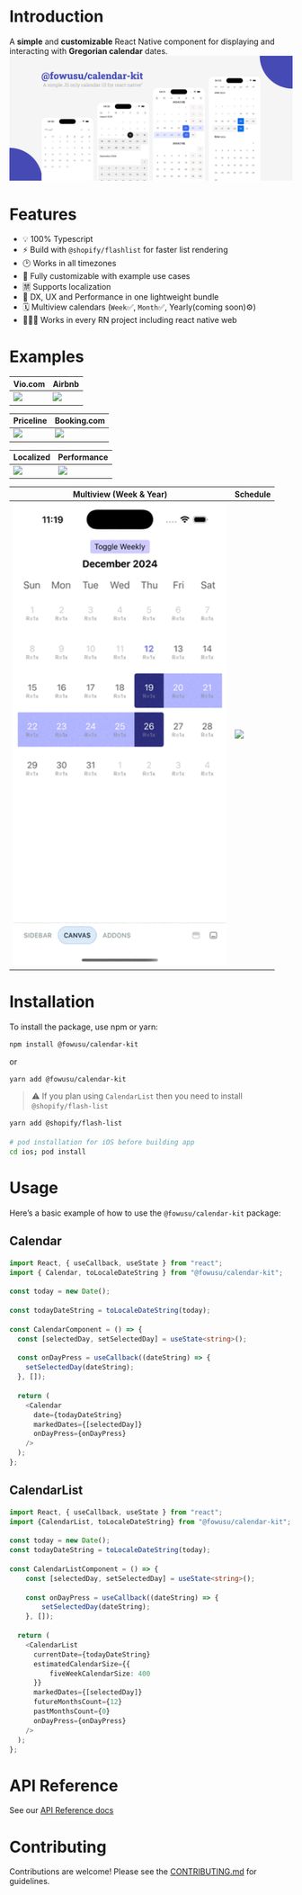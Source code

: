 # Introduction
A **simple** and **customizable** React Native component for displaying and interacting with **Gregorian calendar** dates.
![@fowusu/calendar-kit](https://github.com/f0wu5u/calendar-kit/blob/master/static/calendar-kit.png?raw=true)

# Features
- 💡 100% Typescript
- ⚡️ Build with `@shopify/flashlist` for faster list rendering
- 🕑 Works in all timezones
- 🎨 Fully customizable with example use cases
- 🈲 Supports localization
- 🚀 DX, UX and Performance in one lightweight bundle
- 🗓️ Multiview calendars (`Week`✅, `Month`✅, Yearly(coming soon)⚙️)
- 👨🏽‍💻 Works in every RN project including react native web

# Examples

| Vio.com                                                                                             | Airbnb                                                                                                |
|-----------------------------------------------------------------------------------------------------|-------------------------------------------------------------------------------------------------------|
| <img width="380" src="https://github.com/f0wu5u/calendar-kit/blob/master/static/vio-calendar.gif" /> | <img width="380" src="https://github.com/f0wu5u/calendar-kit/blob/master/static/airbnb-calendar.gif"/> |

| Priceline                                                                                                 | Booking.com                                                                                            |
|-----------------------------------------------------------------------------------------------------------|--------------------------------------------------------------------------------------------------------|
| <img width="380" src="https://github.com/f0wu5u/calendar-kit/blob/master/static/priceline-calendar.gif" /> | <img width="380" src="https://github.com/f0wu5u/calendar-kit/blob/master/static/booking-calendar.gif"/> |

| Localized                                                                                                 | Performance                                                                                         |
|-----------------------------------------------------------------------------------------------------------|--------------------------------------------------------------------------------------------------------|
| <img width="380" src="https://github.com/f0wu5u/calendar-kit/blob/master/static/localize-calendar.gif" /> | <img width="380" src="https://github.com/f0wu5u/calendar-kit/blob/master/static/performance-calendar.gif"/> |

| Multiview (Week & Year)                                                                                    | Schedule                                                                                                    |
|------------------------------------------------------------------------------------------------------------|-------------------------------------------------------------------------------------------------------------|
| <img width="380" src="https://github.com/f0wu5u/calendar-kit/blob/master/static/multiview-calendar.gif" /> | <img width="380" src="https://github.com/f0wu5u/calendar-kit/blob/master/static/schedule-calendar.gif"/> |


# Installation
To install the package, use npm or yarn:

```bash
npm install @fowusu/calendar-kit
```
or

```bash
yarn add @fowusu/calendar-kit
```

> ⚠️ If you plan using `CalendarList` then you need to install `@shopify/flash-list`
```bash
yarn add @shopify/flash-list

# pod installation for iOS before building app
cd ios; pod install
```

# Usage
Here’s a basic example of how to use the `@fowusu/calendar-kit` package:

## Calendar
```typescript jsx
import React, { useCallback, useState } from "react";
import { Calendar, toLocaleDateString } from "@fowusu/calendar-kit";

const today = new Date();

const todayDateString = toLocaleDateString(today);

const CalendarComponent = () => {
  const [selectedDay, setSelectedDay] = useState<string>();

  const onDayPress = useCallback((dateString) => {
    setSelectedDay(dateString);
  }, []);

  return (
    <Calendar
      date={todayDateString}
      markedDates={[selectedDay]}
      onDayPress={onDayPress}
    />
  );
};
```

## CalendarList
```typescript jsx
import React, { useCallback, useState } from "react";
import {CalendarList, toLocaleDateString} from "@fowusu/calendar-kit";

const today = new Date();
const todayDateString = toLocaleDateString(today);

const CalendarListComponent = () => {
    const [selectedDay, setSelectedDay] = useState<string>();
    
    const onDayPress = useCallback((dateString) => {
        setSelectedDay(dateString);
    }, []);

  return (
    <CalendarList
      currentDate={todayDateString}
      estimatedCalendarSize={{
          fiveWeekCalendarSize: 400
      }}
      markedDates={[selectedDay]}
      futureMonthsCount={12}
      pastMonthsCount={0}
      onDayPress={onDayPress}
    />
  );
};
```

# API Reference
See our [API Reference docs](API_REFERENCE.md)
# Contributing
Contributions are welcome! Please see the [CONTRIBUTING.md](CONTRIBUTING.md) for guidelines.
